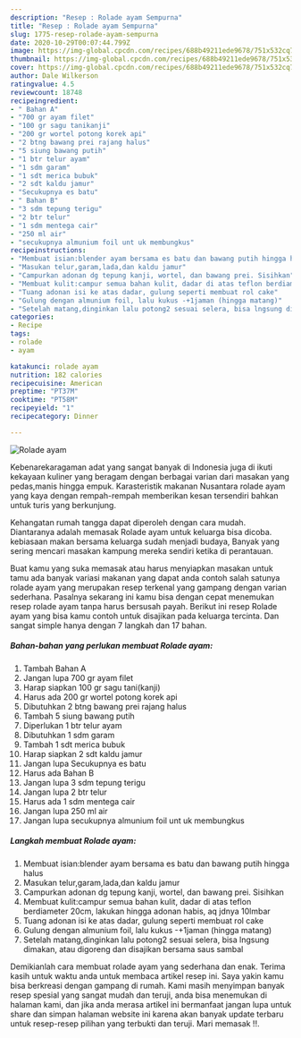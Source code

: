 ```yaml
---
description: "Resep : Rolade ayam Sempurna"
title: "Resep : Rolade ayam Sempurna"
slug: 1775-resep-rolade-ayam-sempurna
date: 2020-10-29T00:07:44.799Z
image: https://img-global.cpcdn.com/recipes/688b49211ede9678/751x532cq70/rolade-ayam-foto-resep-utama.jpg
thumbnail: https://img-global.cpcdn.com/recipes/688b49211ede9678/751x532cq70/rolade-ayam-foto-resep-utama.jpg
cover: https://img-global.cpcdn.com/recipes/688b49211ede9678/751x532cq70/rolade-ayam-foto-resep-utama.jpg
author: Dale Wilkerson
ratingvalue: 4.5
reviewcount: 18748
recipeingredient:
- " Bahan A"
- "700 gr ayam filet"
- "100 gr sagu tanikanji"
- "200 gr wortel potong korek api"
- "2 btng bawang prei rajang halus"
- "5 siung bawang putih"
- "1 btr telur ayam"
- "1 sdm garam"
- "1 sdt merica bubuk"
- "2 sdt kaldu jamur"
- "Secukupnya es batu"
- " Bahan B"
- "3 sdm tepung terigu"
- "2 btr telur"
- "1 sdm mentega cair"
- "250 ml air"
- "secukupnya almunium foil unt uk membungkus"
recipeinstructions:
- "Membuat isian:blender ayam bersama es batu dan bawang putih hingga halus"
- "Masukan telur,garam,lada,dan kaldu jamur"
- "Campurkan adonan dg tepung kanji, wortel, dan bawang prei. Sisihkan"
- "Membuat kulit:campur semua bahan kulit, dadar di atas teflon berdiameter 20cm, lakukan hingga adonan habis, aq jdnya 10lmbar"
- "Tuang adonan isi ke atas dadar, gulung seperti membuat rol cake"
- "Gulung dengan almunium foil, lalu kukus -+1jaman (hingga matang)"
- "Setelah matang,dinginkan lalu potong2 sesuai selera, bisa lngsung dimakan, atau digoreng dan disajikan bersama saus sambal"
categories:
- Recipe
tags:
- rolade
- ayam

katakunci: rolade ayam 
nutrition: 182 calories
recipecuisine: American
preptime: "PT37M"
cooktime: "PT58M"
recipeyield: "1"
recipecategory: Dinner

---
```



![Rolade ayam](https://img-global.cpcdn.com/recipes/688b49211ede9678/751x532cq70/rolade-ayam-foto-resep-utama.jpg)

Kebenarekaragaman adat yang sangat banyak di Indonesia juga di ikuti kekayaan kuliner yang beragam dengan berbagai varian dari masakan yang pedas,manis hingga empuk. Karasteristik makanan Nusantara rolade ayam yang kaya dengan rempah-rempah memberikan kesan tersendiri bahkan untuk turis yang berkunjung.


Kehangatan rumah tangga dapat diperoleh dengan cara mudah. Diantaranya adalah memasak Rolade ayam untuk keluarga bisa dicoba. kebiasaan makan bersama keluarga sudah menjadi budaya, Banyak yang sering mencari masakan kampung mereka sendiri ketika di perantauan.



Buat kamu yang suka memasak atau harus menyiapkan masakan untuk tamu ada banyak variasi makanan yang dapat anda contoh salah satunya rolade ayam yang merupakan resep terkenal yang gampang dengan varian sederhana. Pasalnya sekarang ini kamu bisa dengan cepat menemukan resep rolade ayam tanpa harus bersusah payah.
Berikut ini resep Rolade ayam yang bisa kamu contoh untuk disajikan pada keluarga tercinta. Dan sangat simple hanya dengan 7 langkah dan 17 bahan.


<!--inarticleads1-->

##### Bahan-bahan yang perlukan membuat Rolade ayam:

1. Tambah  Bahan A
1. Jangan lupa 700 gr ayam filet
1. Harap siapkan 100 gr sagu tani(kanji)
1. Harus ada 200 gr wortel potong korek api
1. Dibutuhkan 2 btng bawang prei rajang halus
1. Tambah 5 siung bawang putih
1. Diperlukan 1 btr telur ayam
1. Dibutuhkan 1 sdm garam
1. Tambah 1 sdt merica bubuk
1. Harap siapkan 2 sdt kaldu jamur
1. Jangan lupa Secukupnya es batu
1. Harus ada  Bahan B
1. Jangan lupa 3 sdm tepung terigu
1. Jangan lupa 2 btr telur
1. Harus ada 1 sdm mentega cair
1. Jangan lupa 250 ml air
1. Jangan lupa secukupnya almunium foil unt uk membungkus




<!--inarticleads2-->

##### Langkah membuat  Rolade ayam:

1. Membuat isian:blender ayam bersama es batu dan bawang putih hingga halus
1. Masukan telur,garam,lada,dan kaldu jamur
1. Campurkan adonan dg tepung kanji, wortel, dan bawang prei. Sisihkan
1. Membuat kulit:campur semua bahan kulit, dadar di atas teflon berdiameter 20cm, lakukan hingga adonan habis, aq jdnya 10lmbar
1. Tuang adonan isi ke atas dadar, gulung seperti membuat rol cake
1. Gulung dengan almunium foil, lalu kukus -+1jaman (hingga matang)
1. Setelah matang,dinginkan lalu potong2 sesuai selera, bisa lngsung dimakan, atau digoreng dan disajikan bersama saus sambal




Demikianlah cara membuat rolade ayam yang sederhana dan enak. Terima kasih untuk waktu anda untuk membaca artikel resep ini. Saya yakin kamu bisa berkreasi dengan gampang di rumah. Kami masih menyimpan banyak resep spesial yang sangat mudah dan teruji, anda bisa menemukan di halaman kami, dan jika anda merasa artikel ini bermanfaat jangan lupa untuk share dan simpan halaman website ini karena akan banyak update terbaru untuk resep-resep pilihan yang terbukti dan teruji. Mari memasak !!. 
